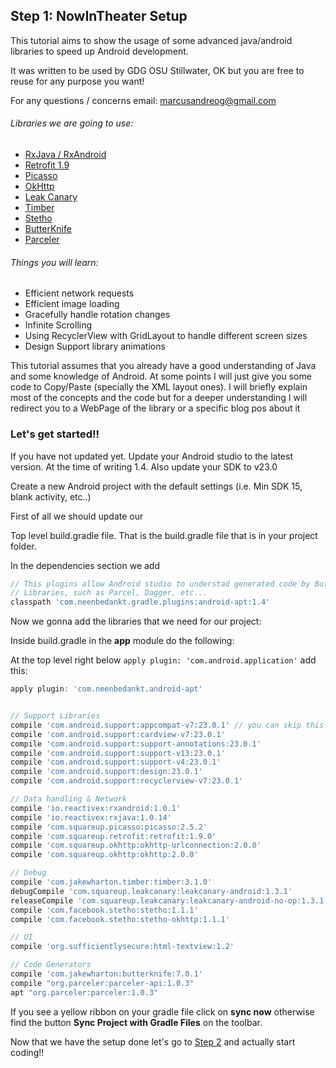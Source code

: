 ## Step 1: NowInTheater Setup

This tutorial aims to show the usage of some advanced java/android libraries to speed up Android development.

It was written to be used by GDG OSU Stillwater, OK but you are free to reuse for any purpose you want!

For any questions / concerns email: marcusandreog@gmail.com

###### Libraries we are going to  use:
* [RxJava / RxAndroid](https://github.com/ReactiveX/RxAndroid)
* [Retrofit 1.9](http://square.github.io/retrofit/)
* [Picasso](http://square.github.io/picasso/)
* [OkHttp](http://square.github.io/okhttp/)
* [Leak Canary](https://github.com/square/leakcanary)
* [Timber](https://github.com/JakeWharton/timber)
* [Stetho](http://facebook.github.io/stetho/)
* [ButterKnife](http://jakewharton.github.io/butterknife/)
* [Parceler](https://github.com/johncarl81/parceler)

###### Things you will learn:
* Efficient network requests
* Efficient image loading
* Gracefully handle rotation changes
* Infinite Scrolling
* Using RecyclerView with GridLayout to handle different screen sizes
* Design Support library animations

This tutorial assumes that you already have a good understanding of Java and some knowledge of Android. At some points I will just give you some code to Copy/Paste (specially the XML layout ones).
I will briefly explain most of the concepts and the code but for a deeper understanding I will redirect you to a WebPage of the library or a specific blog pos about it

### Let's get started!!

If you have not updated yet. Update your Android studio to the latest version. At the time of writing 1.4. Also update your SDK to v23.0

Create a new Android project with the default settings (i.e. Min SDK 15, blank activity, etc..)

First of all we should update our

Top level build.gradle file. That is the build.gradle file that is in your project folder.

In the dependencies section we add

```groovy
// This plugins allow Android studio to understad generated code by ButterKnife and other
// Libraries, such as Parcel, Dagger, etc...
classpath 'com.neenbedankt.gradle.plugins:android-apt:1.4'
```

Now we gonna add the libraries that we need for our project:

Inside build.gradle in the **app** module do the following:

At the top level right below ``` apply plugin: 'com.android.application' ``` add this:

```groovy
apply plugin: 'com.neenbedankt.android-apt'
```

```groovy

// Support Libraries
compile 'com.android.support:appcompat-v7:23.0.1' // you can skip this one if you already have.
compile 'com.android.support:cardview-v7:23.0.1'
compile 'com.android.support:support-annotations:23.0.1'
compile 'com.android.support:support-v13:23.0.1'
compile 'com.android.support:support-v4:23.0.1'
compile 'com.android.support:design:23.0.1'
compile 'com.android.support:recyclerview-v7:23.0.1'

// Data handling & Network
compile 'io.reactivex:rxandroid:1.0.1'
compile 'io.reactivex:rxjava:1.0.14'
compile 'com.squareup.picasso:picasso:2.5.2'
compile 'com.squareup.retrofit:retrofit:1.9.0'
compile 'com.squareup.okhttp:okhttp-urlconnection:2.0.0'
compile 'com.squareup.okhttp:okhttp:2.0.0'

// Debug
compile 'com.jakewharton.timber:timber:3.1.0'
debugCompile 'com.squareup.leakcanary:leakcanary-android:1.3.1'
releaseCompile 'com.squareup.leakcanary:leakcanary-android-no-op:1.3.1'
compile 'com.facebook.stetho:stetho:1.1.1'
compile 'com.facebook.stetho:stetho-okhttp:1.1.1'

// UI
compile 'org.sufficientlysecure:html-textview:1.2'

// Code Generators
compile 'com.jakewharton:butterknife:7.0.1'
compile "org.parceler:parceler-api:1.0.3"
apt "org.parceler:parceler:1.0.3"

```

If you see a yellow ribbon on your gradle file click on **sync now** otherwise find the button **Sync Project with Gradle Files** on the toolbar.

Now that we have the setup done let's go to [Step 2](https://github.com/fnk0/NowInTheater/blob/master/step2.md) and actually start coding!!

